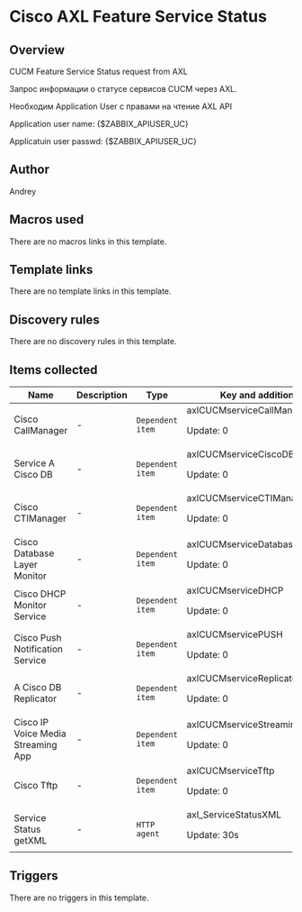 # Cisco AXL Feature Service Status

## Overview

CUCM Feature Service Status request from AXL


Запрос информации о статусе сервисов CUCM через AXL.


 


Необходим Application User с правами на чтение AXL API


Application user name: {$ZABBIX\_APIUSER\_UC}


Applicatuin user passwd: {$ZABBIX\_APIUSER\_UC}


 


 



## Author

Andrey

## Macros used

There are no macros links in this template.

## Template links

There are no template links in this template.

## Discovery rules

There are no discovery rules in this template.

## Items collected

|Name|Description|Type|Key and additional info|
|----|-----------|----|----|
|Cisco CallManager|<p>-</p>|`Dependent item`|axlCUCMserviceCallManager<p>Update: 0</p>|
|Service A Cisco DB|<p>-</p>|`Dependent item`|axlCUCMserviceCiscoDB<p>Update: 0</p>|
|Cisco CTIManager|<p>-</p>|`Dependent item`|axlCUCMserviceCTIManager<p>Update: 0</p>|
|Cisco Database Layer Monitor|<p>-</p>|`Dependent item`|axlCUCMserviceDatabaseLayerMonitor<p>Update: 0</p>|
|Cisco DHCP Monitor Service|<p>-</p>|`Dependent item`|axlCUCMserviceDHCP<p>Update: 0</p>|
|Cisco Push Notification Service|<p>-</p>|`Dependent item`|axlCUCMservicePUSH<p>Update: 0</p>|
|A Cisco DB Replicator|<p>-</p>|`Dependent item`|axlCUCMserviceReplicator<p>Update: 0</p>|
|Cisco IP Voice Media Streaming App|<p>-</p>|`Dependent item`|axlCUCMserviceStreamingApp<p>Update: 0</p>|
|Cisco Tftp|<p>-</p>|`Dependent item`|axlCUCMserviceTftp<p>Update: 0</p>|
|Service Status getXML|<p>-</p>|`HTTP agent`|axl_ServiceStatusXML<p>Update: 30s</p>|
## Triggers

There are no triggers in this template.

